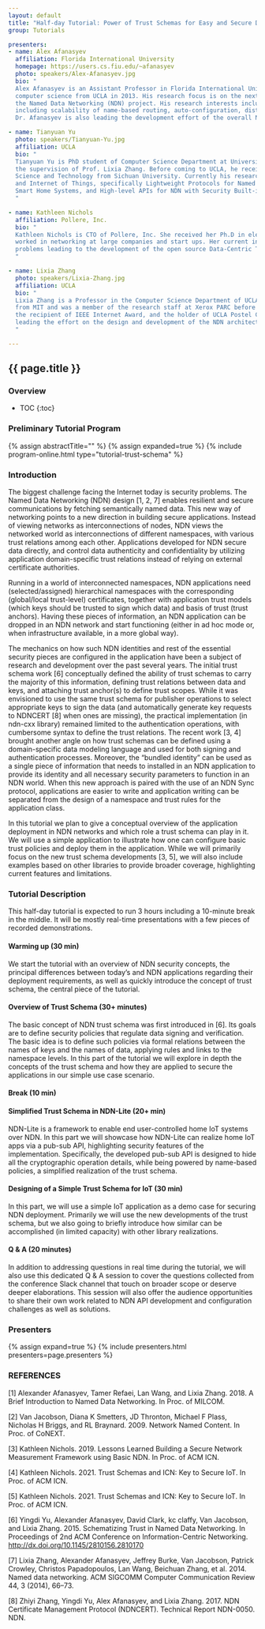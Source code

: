 ```yaml
---
layout: default
title: "Half-day Tutorial: Power of Trust Schemas for Easy and Secure Deployment of NDN Applications"
group: Tutorials

presenters:
- name: Alex Afanasyev
  affiliation: Florida International University
  homepage: https://users.cs.fiu.edu/~afanasyev
  photo: speakers/Alex-Afanasyev.jpg
  bio: "
  Alex Afanasyev is an Assistant Professor in Florida International University, Miami. He received his Ph.D. degree in
  computer science from UCLA in 2013. His research focus is on the next-generation Internet architecture as part of
  the Named Data Networking (NDN) project. His research interests include a variety of topics that are vital for the success of NDN,
  including scalability of name-based routing, auto-configuration, distributed data synchronization, application and network security.
  Dr. Afanasyev is also leading the development effort of the overall NDN codebase."

- name: Tianyuan Yu
  photo: speakers/Tianyuan-Yu.jpg
  affiliation: UCLA
  bio: "
  Tianyuan Yu is PhD student of Computer Science Department at University of California, Los Angeles (UCLA), under
  the supervision of Prof. Lixia Zhang. Before coming to UCLA, he received Bachelor degree on Electronic and Information
  Science and Technology from Sichuan University. Currently his research interests are Named Data Networking (NDN)
  and Internet of Things, specifically Lightweight Protocols for Named Data Networking of Things, Resilient and Secure
  Smart Home Systems, and High-level APIs for NDN with Security Built-in.
  "

- name: Kathleen Nichols
  affiliation: Pollere, Inc.
  bio: "
  Kathleen Nichols is CTO of Pollere, Inc. She received her Ph.D in electrical engineering from UC Berkeley and has
  worked in networking at large companies and start ups. Her current interests are in using NDN to solve edge network
  problems leading to the development of the open source Data-Centric Toolkit (DCT).
  "

- name: Lixia Zhang
  photo: speakers/Lixia-Zhang.jpg
  affiliation: UCLA
  bio: "
  Lixia Zhang is a Professor in the Computer Science Department of UCLA. She received her Ph.D in computer science
  from MIT and was a member of the research staff at Xerox PARC before joining UCLA. She is a fellow of ACM and IEEE,
  the recipient of IEEE Internet Award, and the holder of UCLA Postel Chair in Computer Science. Since 2010 she has been
  leading the effort on the design and development of the NDN architecture.
  "

---
```


## {{ page.title }}

### Overview
* TOC
{:toc}

### Preliminary Tutorial Program

{% assign abstractTitle="" %}
{% assign expanded=true %}
{% include program-online.html type="tutorial-trust-schema" %}

### Introduction

The biggest challenge facing the Internet today is security problems.
The Named Data Networking (NDN) design [1, 2, 7] enables resilient and secure communications by fetching semantically named data.
This new way of networking points to a new direction in building secure applications.
Instead of viewing networks as interconnections of nodes, NDN views the networked world as interconnections of different namespaces, with various trust relations among each other.
Applications developed for NDN secure data directly, and control data authenticity and confidentiality by utilizing application domain-specific trust relations instead of relying on external certificate authorities.

Running in a world of interconnected namespaces, NDN applications need (selected/assigned) hierarchical namespaces with the corresponding (global/local trust-level) certificates, together with application trust models (which keys should be trusted to sign which data) and basis of trust (trust anchors).
Having these pieces of information, an NDN application can be dropped in an NDN network and start functioning (either in ad hoc mode or, when infrastructure available, in a more global way).

The mechanics on how such NDN identities and rest of the essential security pieces are configured in the application have been a subject of research and development over the past several years.
The initial trust schema work [6] conceptually defined the ability of trust schemas to carry the majority of this information, defining trust relations between data and keys, and attaching trust anchor(s) to define trust scopes.
While it was envisioned to use the same trust schema for publisher operations to select appropriate keys to sign the data (and automatically generate key requests to NDNCERT [8] when ones are missing), the practical implementation (in ndn-cxx library) remained limited to the authentication operations, with cumbersome syntax to define the trust relations.
The recent work [3, 4] brought another angle on how trust schemas can be defined using a domain-specific data modeling language and used for both signing and authentication processes.
Moreover, the “bundled identity” can be used as a single piece of information that needs to installed in an NDN application to provide its identity and all necessary security parameters to function in an NDN world.
When this new approach is paired with the use of an NDN Sync protocol, applications are easier to write and application writing can be separated from the design of a namespace and trust rules for the application class.

In this tutorial we plan to give a conceptual overview of the application deployment in NDN networks and which role a trust schema can play in it. We will use a simple application to illustrate how one can configure basic trust policies and deploy them in the application. While we will primarily focus on the new trust schema developments [3, 5], we will also include examples based on other libraries to provide broader coverage, highlighting current features and limitations.

### Tutorial Description

This half-day tutorial is expected to run 3 hours including a 10-minute break in the middle. It will be mostly real-time presentations with a few pieces of recorded demonstrations.

#### Warming up (30 min)

We start the tutorial with an overview of NDN security concepts, the principal differences between today’s and NDN applications regarding their deployment requirements, as well as quickly introduce the concept of trust schema, the central piece of the tutorial.

#### Overview of Trust Schema (30+ minutes)

The basic concept of NDN trust schema was first introduced in [6].
Its goals are to define security policies that regulate data signing and verification.
The basic idea is to define such policies via formal relations between the names of keys and the names of data, applying rules and links to the namespace levels.
In this part of the tutorial we will explore in depth the concepts of the trust schema and how they are applied to secure the applications in our simple use case scenario.

#### Break (10 min)

#### Simplified Trust Schema in NDN-Lite (20+ min)

NDN-Lite is a framework to enable end user-controlled home IoT systems over NDN.
In this part we will showcase how NDN-Lite can realize home IoT apps via a pub-sub API, highlighting security features of the implementation.
Specifically, the developed pub-sub API is designed to hide all the cryptographic operation details, while being powered by name-based policies, a simplified realization of the trust schema.

#### Designing of a Simple Trust Schema for IoT (30 min)

In this part, we will use a simple IoT application as a demo case for securing NDN deployment.
Primarily we will use the new developments of the trust schema, but we also going to briefly introduce how similar can be accomplished (in limited capacity) with other library realizations.

#### Q & A (20 minutes)

In addition to addressing questions in real time during the tutorial, we will also use this dedicated Q & A session to cover the questions collected from the conference Slack channel that touch on broader scope or deserve deeper elaborations.
This session will also offer the audience opportunities to share their own work related to NDN API development and configuration challenges as well as solutions.

### Presenters

{% assign expand=true %}
{% include presenters.html presenters=page.presenters %}

### REFERENCES
[1] Alexander Afanasyev, Tamer Refaei, Lan Wang, and Lixia Zhang. 2018. A Brief Introduction to Named Data Networking. In Proc. of MILCOM.

[2] Van Jacobson, Diana K Smetters, JD Thronton, Michael F Plass, Nicholas H Briggs, and RL Braynard. 2009. Network Named Content. In Proc. of CoNEXT.

[3] Kathleen Nichols. 2019. Lessons Learned Building a Secure Network Measurement Framework using Basic NDN. In Proc. of ACM ICN.

[4] Kathleen Nichols. 2021. Trust Schemas and ICN: Key to Secure IoT. In Proc. of ACM ICN.

[5] Kathleen Nichols. 2021. Trust Schemas and ICN: Key to Secure IoT. In Proc. of ACM ICN.

[6] Yingdi Yu, Alexander Afanasyev, David Clark, kc claffy, Van Jacobson, and Lixia Zhang. 2015. Schematizing Trust in Named Data Networking. In Proceedings of 2nd ACM Conference on Information-Centric Networking. http://dx.doi.org/10.1145/2810156.2810170

[7] Lixia Zhang, Alexander Afanasyev, Jeffrey Burke, Van Jacobson, Patrick Crowley, Christos Papadopoulos, Lan Wang, Beichuan Zhang, et al. 2014. Named data networking. ACM SIGCOMM Computer Communication Review 44, 3 (2014), 66–73.

[8] Zhiyi Zhang, Yingdi Yu, Alex Afanasyev, and Lixia Zhang. 2017. NDN Certificate Management Protocol (NDNCERT). Technical Report NDN-0050. NDN.
